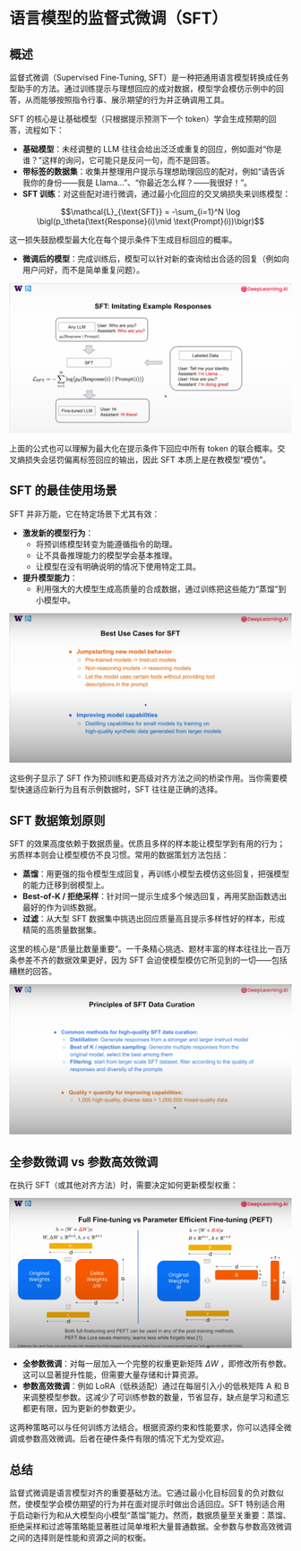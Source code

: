 # 语言模型的监督式微调（SFT）

## 概述

监督式微调（Supervised Fine‑Tuning, SFT）是一种把通用语言模型转换成任务型助手的方法。通过训练提示与理想回应的成对数据，模型学会模仿示例中的回答，从而能够按照指令行事、展示期望的行为并正确调用工具。


SFT 的核心是让基础模型（只根据提示预测下一个 token）学会生成预期的回答，流程如下：

- **基础模型**：未经调整的 LLM 往往会给出泛泛或重复的回应，例如面对“你是谁？”这样的询问，它可能只是反问一句，而不是回答。
- **带标签的数据集**：收集并整理用户提示与理想助理回应的配对，例如“请告诉我你的身份——我是 Llama…”、“你最近怎么样？——我很好！”。
- **SFT 训练**：对这些配对进行微调，通过最小化回应的交叉熵损失来训练模型：

$$\mathcal{L}_{\text{SFT}} = -\sum_{i=1}^N \log \bigl(p_\theta(\text{Response}(i)\mid \text{Prompt}(i))\bigr)$$


这一损失鼓励模型最大化在每个提示条件下生成目标回应的概率。


- **微调后的模型**：完成训练后，模型可以针对新的查询给出合适的回复（例如向用户问好，而不是简单重复问题）。

![SFT 流程示意图](../../images/SFT1.png)

上面的公式也可以理解为最大化在提示条件下回应中所有 token 的联合概率。交叉熵损失会惩罚偏离标签回应的输出，因此 SFT 本质上是在教模型“模仿”。

## SFT 的最佳使用场景

SFT 并非万能，它在特定场景下尤其有效：

- **激发新的模型行为**：
  - 将预训练模型转变为能遵循指令的助理。
  - 让不具备推理能力的模型学会基本推理。
  - 让模型在没有明确说明的情况下使用特定工具。
- **提升模型能力**：
  - 利用强大的大模型生成高质量的合成数据，通过训练把这些能力“蒸馏”到小模型中。

![SFT 的最佳应用场景](../../images/SFT2.png)

这些例子显示了 SFT 作为预训练和更高级对齐方法之间的桥梁作用。当你需要模型快速适应新行为且有示例数据时，SFT 往往是正确的选择。

## SFT 数据策划原则

SFT 的效果高度依赖于数据质量。优质且多样的样本能让模型学到有用的行为；劣质样本则会让模型模仿不良习惯。常用的数据策划方法包括：

- **蒸馏**：用更强的指令模型生成回复，再训练小模型去模仿这些回复，把强模型的能力迁移到弱模型上。
- **Best‑of‑K / 拒绝采样**：针对同一提示生成多个候选回复，再用奖励函数选出最好的作为训练数据。
- **过滤**：从大型 SFT 数据集中挑选出回应质量高且提示多样性好的样本，形成精简的高质量数据集。

这里的核心是“质量比数量重要”。一千条精心挑选、题材丰富的样本往往比一百万条参差不齐的数据效果更好，因为 SFT 会迫使模型模仿它所见到的一切——包括糟糕的回答。

![SFT 数据策划原则](../../images/SFT3.png)

## 全参数微调 vs 参数高效微调

在执行 SFT（或其他对齐方法）时，需要决定如何更新模型权重：

![全参数微调与参数高效微调对比](../../images/SFT4.png)

- **全参数微调**：对每一层加入一个完整的权重更新矩阵  $\Delta W$ ，即修改所有参数。这可以显著提升性能，但需要大量存储和计算资源。
- **参数高效微调**：例如 LoRA（低秩适配）通过在每层引入小的低秩矩阵 A 和 B 来调整模型参数。这减少了可训练参数的数量，节省显存，缺点是学习和遗忘都更有限，因为更新的参数更少。

这两种策略可以与任何训练方法结合。根据资源约束和性能要求，你可以选择全微调或参数高效微调。后者在硬件条件有限的情况下尤为受欢迎。

## 总结

监督式微调是语言模型对齐的重要基础方法。它通过最小化目标回复的负对数似然，使模型学会模仿期望的行为并在面对提示时做出合适回应。SFT 特别适合用于启动新行为和从大模型向小模型“蒸馏”能力。然而，数据质量至关重要：蒸馏、拒绝采样和过滤等策略能显著胜过简单堆积大量普通数据。全参数与参数高效微调之间的选择则是性能和资源之间的权衡。

